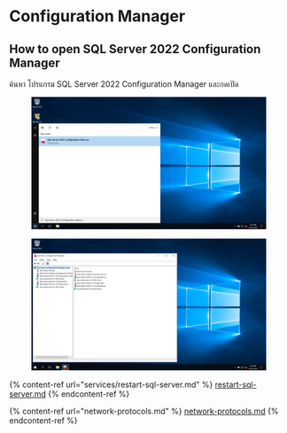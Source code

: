# Configuration Manager

## How to open SQL Server 2022 Configuration Manager

ค้นหา โปรแกรม SQL Server 2022 Configuration Manager และกดเปิด

<div>

<figure><img src="../../../../../.gitbook/assets/Screenshot (64).png" alt=""><figcaption></figcaption></figure>

 

<figure><img src="../../../../../.gitbook/assets/Screenshot (66).png" alt=""><figcaption></figcaption></figure>

</div>

{% content-ref url="services/restart-sql-server.md" %}
[restart-sql-server.md](services/restart-sql-server.md)
{% endcontent-ref %}

{% content-ref url="network-protocols.md" %}
[network-protocols.md](network-protocols.md)
{% endcontent-ref %}
